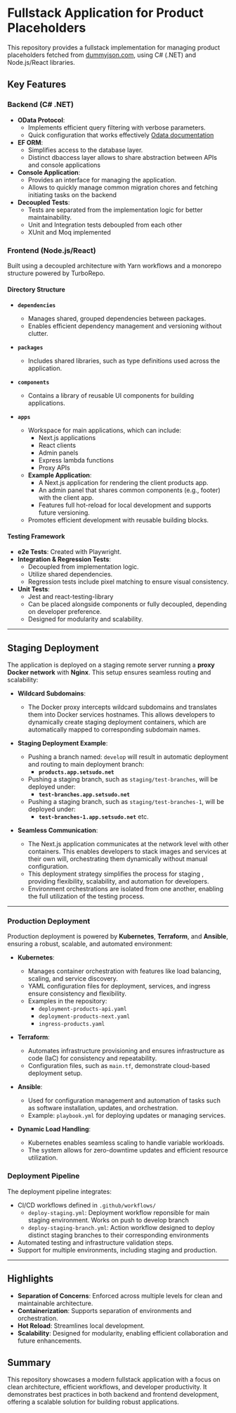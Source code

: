 # Fullstack Application for Product Placeholders

This repository provides a fullstack implementation for managing product placeholders fetched from [dummyjson.com](https://dummyjson.com), using C# (.NET) and Node.js/React libraries.

## Key Features

### Backend (C# .NET)
- **OData Protocol**: 
    - Implements efficient query filtering with verbose parameters.
    - Quick configuration that works effectively [Odata documentation](https://www.odata.org/documentation/)
- **EF ORM**: 
    - Simplifies access to the database layer.
    - Distinct dbaccess layer allows to share abstraction between APIs and console applications
- **Console Application**: 
    - Provides an interface for managing the application.
    - Allows to quickly manage common migration chores and fetching initiating tasks on the backend
- **Decoupled Tests**: 
    - Tests are separated from the implementation logic for better maintainability.
    - Unit and Integration tests deboupled from each other 
    - XUnit and Moq implemented

### Frontend (Node.js/React)
Built using a decoupled architecture with Yarn workflows and a monorepo structure powered by TurboRepo.

#### Directory Structure
- **`dependencies`**
  - Manages shared, grouped dependencies between packages.
  - Enables efficient dependency management and versioning without clutter.
  
- **`packages`**
  - Includes shared libraries, such as type definitions used across the application.

- **`components`**
  - Contains a library of reusable UI components for building applications.

- **`apps`**
  - Workspace for main applications, which can include:
    - Next.js applications
    - React clients
    - Admin panels
    - Express lambda functions
    - Proxy APIs
  - **Example Application**:
    - A Next.js application for rendering the client products app.
    - An admin panel that shares common components (e.g., footer) with the client app.
    - Features full hot-reload for local development and supports future versioning.
  - Promotes efficient development with reusable building blocks.

#### Testing Framework
- **e2e Tests**: Created with Playwright.
- **Integration & Regression Tests**:
  - Decoupled from implementation logic.
  - Utilize shared dependencies.
  - Regression tests include pixel matching to ensure visual consistency.
- **Unit Tests**:
  - Jest and react-testing-library
  - Can be placed alongside components or fully decoupled, depending on developer preference.
  - Designed for modularity and scalability.

---

## Staging Deployment

The application is deployed on a staging remote server running a **proxy Docker network** with **Nginx**. This setup ensures seamless routing and scalability:

- **Wildcard Subdomains**:
  - The Docker proxy intercepts wildcard subdomains and translates them into Docker services hostnames. This allows developers to dynamically create staging deployment containers, which are automatically mapped to corresponding subdomain names.

- **Staging Deployment Example**:
  - Pushing a branch named: `develop` will result in automatic deployment and routing to main deployment branch:
    - **`products.app.setsudo.net`**
  - Pushing a staging branch, such as `staging/test-branches`, will be deployed under:
    - **`test-branches.app.setsudo.net`**
  - Pushing a staging branch, such as `staging/test-branches-1`, will be deployed under:
    - **`test-branches-1.app.setsudo.net`**  etc.

- **Seamless Communication**:
  - The Next.js application communicates at the network level with other containers. This enables developers to stack images and services at their own will, orchestrating them dynamically without manual configuration.
  - This deployment strategy simplifies the process for staging , providing flexibility, scalability, and automation for developers.
  - Environment orchestrations are isolated from one another, enabling the full utilization of the testing process.

---

### Production Deployment
Production deployment is powered by **Kubernetes**, **Terraform**, and **Ansible**, ensuring a robust, scalable, and automated environment:

- **Kubernetes**:
  - Manages container orchestration with features like load balancing, scaling, and service discovery.
  - YAML configuration files for deployment, services, and ingress ensure consistency and flexibility.
  - Examples in the repository:
    - `deployment-products-api.yaml`
    - `deployment-products-next.yaml`
    - `ingress-products.yaml`

- **Terraform**:
  - Automates infrastructure provisioning and ensures infrastructure as code (IaC) for consistency and repeatability.
  - Configuration files, such as `main.tf`, demonstrate cloud-based deployment setup.

- **Ansible**:
  - Used for configuration management and automation of tasks such as software installation, updates, and orchestration.
  - Example: `playbook.yml` for deploying updates or managing services.

- **Dynamic Load Handling**:
  - Kubernetes enables seamless scaling to handle variable workloads.
  - The system allows for zero-downtime updates and efficient resource utilization.

### Deployment Pipeline
The deployment pipeline integrates:
- CI/CD workflows defined in `.github/workflows/`
  - `deploy-staging.yml`: Deployment workflow reponsible for main staging environment. Works on push to develop branch
  - `deploy-staging-branch.yml`: Action workflow designed to deploy distinct staging branches to their corresponding environments
- Automated testing and infrastructure validation steps.
- Support for multiple environments, including staging and production.

---


## Highlights
- **Separation of Concerns**: Enforced across multiple levels for clean and maintainable architecture.
- **Containerization**: Supports separation of environments and orchestration.
- **Hot Reload**: Streamlines local development.
- **Scalability**: Designed for modularity, enabling efficient collaboration and future enhancements.


## Summary
This repository showcases a modern fullstack application with a focus on clean architecture, efficient workflows, and developer productivity. It demonstrates best practices in both backend and frontend development, offering a scalable solution for building robust applications.

 